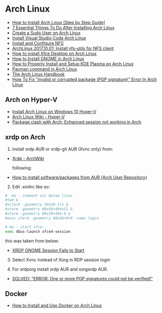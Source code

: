 # Arch Linux

- [How to Install Arch Linux [Step by Step Guide]](https://itsfoss.com/install-arch-linux/)
- [7 Essential Things To Do After Installing Arch Linux](https://itsfoss.com/things-to-do-after-installing-arch-linux/)
- [Create a Sudo User on Arch Linux](https://www.vultr.com/docs/create-a-sudo-user-on-arch-linux)
- [Install Visual Studio Code Arch Linux](https://linuxhint.com/install_visual_studio_code_arch_linux/)
- [Install and Configure NFS](https://linuxhint.com/install_configure_nfs/)
- [ArchLinux 2017.10.01: Install nfs-utils for NFS client](https://www.hiroom2.com/2017/10/20/archlinux-20171001-nfs-utils-client-en/)
- [How to install Xfce Desktop on Arch Linux](https://ebblr.com/how-to-install-xfce-desktop-on-arch-linux)
- [How to Install GNOME in Arch Linux](https://phoenixnap.com/kb/arch-linux-gnome)
- [How to Properly Install and Setup KDE Plasma on Arch Linux](https://itsfoss.com/install-kde-arch-linux/)
- [Pacman command in Arch Linux](https://www.geeksforgeeks.org/pacman-command-in-arch-linux/)
- [The Arch Linux Handbook](https://www.freecodecamp.org/news/how-to-install-arch-linux/)
- [How To Fix “invalid or corrupted package (PGP signature)” Error In Arch Linux](https://ostechnix.com/fix-invalid-corrupted-package-pgp-signature-error-arch-linux/)

## Arch on Hyper-V

- [Install Arch Linux on Windows 10 Hyper-V](https://dzone.com/articles/install-arch-linux-on-windows-10-hyper-v)
- [Arch Linux Wiki - Hyper-V](https://wiki.archlinux.org/index.php/Hyper-V)
- [Package clash with Arch; Enhanced session not working in Arch](https://github.com/microsoft/linux-vm-tools/issues/127)

## xrdp on Arch

1. Install xrdp AUR or xrdp-git AUR (Xvnc only) from:

- [Xrdp - ArchWiki](https://wiki.archlinux.org/index.php/xrdp)

  following:

- [How to install software/packages from AUR (Arch User Repository)](https://www.archlinuxuser.com/2013/01/how-to-install-softwarepackages-from.html)

2. Edit .xinitrc like so:

```bash
#  me - comment out below lines
#twm &
#xclock -geometry 50x50-1+1 &
#xterm -geometry 80x50+494+51 &
#xterm -geometry 80x20+494-0 &
#exec xterm -geometry 80x66+0+0 -name login

# me - start xfce:
exec dbus-launch xfce4-session
```

  this was taken from below:

- [XRDP GNOME Session Fails to Start](https://bbs.archlinux.org/viewtopic.php?id=261174)

3. Select Xvnc instead of Xorg in RDP session login

4. For xrdporg install xrdp AUR and xorgxrdp AUR.

- [SOLVED: "ERROR: One or more PGP signatures could not be verified!"](https://bbs.archlinux.org/viewtopic.php?id=277876)

## Docker

- [How to Install and Use Docker on Arch Linux](https://www.linuxtechi.com/install-use-docker-on-arch-linux/)
